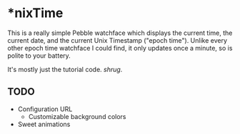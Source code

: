 # \*nixTime

This is a really simple Pebble watchface which displays the current time, the current date, and the current Unix Timestamp ("epoch time"). Unlike every other epoch time watchface I could find, it only updates once a minute, so is polite to your battery.

It's mostly just the tutorial code. *shrug*.

## TODO

- Configuration URL
   - Customizable background colors
- Sweet animations
